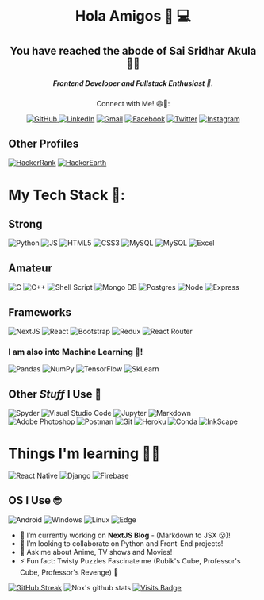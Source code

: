 <!--
**SaiSridhar783/SaiSridhar783** is a ✨ _special_ ✨ repository because its `README.md` (this file) appears on your GitHub profile.

Here are some ideas to get you started:

- 🔭 I’m currently working on ...
- 🌱 I’m currently learning ...
- 👯 I’m looking to collaborate on ...
- 🤔 I’m looking for help with ...
- 💬 Ask me about ...
- 📫 How to reach me: ...
- 😄 Pronouns: ...
- ⚡ Fun fact: ...
-->

<h1 align='center'>
	Hola Amigos 👋 💻
</h1>

<h2 align='center'>
	You have reached the abode of Sai Sridhar Akula 👨‍💻
</h2>

<h5 align='center'>
	Frontend Developer and Fullstack Enthusiast 🤖.
</h5>


<div align="center"> 
	<p> Connect with Me! 😄📮:</p>
    <a href="https://github.com/SaiSridhar783"><img alt="GitHub" src="https://img.shields.io/badge/github-%23121011.svg?style=for-the-badge&logo=github&logoColor=white" target="_blank"/> 
    <a href="https://www.linkedin.com/in/akula-sai-sridhar/"><img alt="LinkedIn" src="https://img.shields.io/badge/linkedin-%230077B5.svg?style=for-the-badge&logo=linkedin&logoColor=white" target="_blank"/></a>
    <a href="mailto:sridhar.akula001@gmail.com"><img alt="Gmail" src="https://img.shields.io/badge/Gmail-D14836?style=for-the-badge&logo=gmail&logoColor=white" target="_blank" /></a>
    <a href="https://www.facebook.com/ShadowKiller783/"><img alt="Facebook" src="https://img.shields.io/badge/Facebook-1877F2?style=for-the-badge&logo=facebook&logoColor=white" target="_blank" /></a> 
    <a href="https://twitter.com/ShadowKiller783"><img alt="Twitter" src="https://img.shields.io/badge/Twitter-1DA1F2?style=for-the-badge&logo=twitter&logoColor=white" target="_blank" /></a>
    <a href="https://www.instagram.com/redhot_deadshot/"><img alt="Instagram" src="https://img.shields.io/badge/Instagram-E4405F?style=for-the-badge&logo=instagram&logoColor=white" target="_blank" /></a>
</div>

## Other Profiles
[<img alt="HackerRank" src="https://img.shields.io/badge/-Hackerrank-2EC866?style=for-the-badge&logo=HackerRank&logoColor=white"/>](https://www.hackerrank.com/SaiSridhar783) [<img alt="HackerEarth" src="https://img.shields.io/badge/HackerEarth-%232C3454.svg?&style=for-the-badge&logo=HackerEarth&logoColor=Blue"/>](https://www.hackerearth.com/@sridhar.akula001)

# My Tech Stack 🔭:

## Strong
<img alt="Python" src="https://img.shields.io/badge/Python-FFD43B?style=for-the-badge&logo=python&logoColor=darkgreen"/> <img alt="JS" src="https://img.shields.io/badge/JavaScript-F7DF1E?style=for-the-badge&logo=javascript&logoColor=black"/> <img alt="HTML5" src="https://img.shields.io/badge/html5-%23E34F26.svg?style=for-the-badge&logo=html5&logoColor=white"/> <img alt="CSS3" src="https://img.shields.io/badge/css3-%231572B6.svg?style=for-the-badge&logo=css3&logoColor=white"/> <img alt="MySQL" src="https://img.shields.io/badge/MySQL-00000F?style=for-the-badge&logo=mysql&logoColor=white"/> <img alt="MySQL" src="https://img.shields.io/badge/SQLite-07405E?style=for-the-badge&logo=sqlite&logoColor=white"/> <img alt="Excel" src="https://img.shields.io/badge/Microsoft_Excel-217346?style=for-the-badge&logo=microsoft-excel&logoColor=white" />

## Amateur
<img alt="C" src="https://img.shields.io/badge/c-%2300599C.svg?style=for-the-badge&logo=c&logoColor=white"/> <img alt="C++" src="https://img.shields.io/badge/c++%20-%2300599C.svg?&style=for-the-badge&logo=c%2B%2B&ogoColor=white"> <img alt="Shell Script" src="https://img.shields.io/badge/shell_script-%23121011.svg?style=for-the-badge&logo=gnu-bash&logoColor=white"/> <img alt="Mongo DB" src="https://img.shields.io/badge/MongoDB-4EA94B?style=for-the-badge&logo=mongodb&logoColor=white"/> <img alt="Postgres" src="https://img.shields.io/badge/PostgreSQL-316192?style=for-the-badge&logo=postgresql&logoColor=white"/> <img alt="Node" src="https://img.shields.io/badge/Node.js-43853D?style=for-the-badge&logo=node-dot-js&logoColor=white"/> <img alt="Express" src="https://img.shields.io/badge/Express.js-000000?style=for-the-badge&logo=express&logoColor=white"/>

## Frameworks
<img alt="NextJS" src="https://img.shields.io/badge/next.js-000000?style=for-the-badge&logo=next-dot-js&logoColor=white"/> <img alt="React" src="https://img.shields.io/badge/react-%2320232a.svg?style=for-the-badge&logo=react&logoColor=%2361DAFB"/> <img alt="Bootstrap" src="https://img.shields.io/badge/Bootstrap-563D7C?style=for-the-badge&logo=bootstrap&logoColor=white"/> <img alt="Redux" src="https://img.shields.io/badge/Redux-593D88?style=for-the-badge&logo=redux&logoColor=white"/> <img alt="React Router" src="https://img.shields.io/badge/React_Router-CA4245?style=for-the-badge&logo=react-router&logoColor=white"/> 

### I am also into Machine Learning 🤖!
<img alt="Pandas" src="https://img.shields.io/badge/pandas-%23150458.svg?style=for-the-badge&logo=pandas&logoColor=white" /> <img alt="NumPy" src="https://img.shields.io/badge/numpy-%23013243.svg?style=for-the-badge&logo=numpy&logoColor=white" /> <img alt="TensorFlow" src="https://img.shields.io/badge/TensorFlow-%23FF6F00.svg?style=for-the-badge&logo=TensorFlow&logoColor=white" /> <img alt="SkLearn" src="https://img.shields.io/badge/scikit_learn-F7931E?style=for-the-badge&logo=scikit-learn&logoColor=white" />

## Other ***Stuff*** I Use 🧐
<img alt="Spyder" src="https://img.shields.io/badge/Spyder-838485?style=for-the-badge&logo=spyder%20ide&logoColor=maroon" /> <img alt="Visual Studio Code" src="https://img.shields.io/badge/VisualStudioCode-0078d7.svg?style=for-the-badge&logo=visual-studio-code&logoColor=white"/> <img alt="Jupyter" src="https://img.shields.io/badge/Jupyter-%23F37626.svg?style=for-the-badge&logo=Jupyter&logoColor=white" /> <img alt="Markdown" src="https://img.shields.io/badge/markdown-%23000000.svg?style=for-the-badge&logo=markdown&logoColor=white"/> <img alt="Adobe Photoshop" src="https://img.shields.io/badge/adobe%20photoshop-%2331A8FF.svg?style=for-the-badge&logo=Adobe%20Photoshop&logoColor=white"/> <img alt="Postman" src="https://img.shields.io/badge/Postman-FF6C37?style=for-the-badge&logo=Postman&logoColor=white" /> <img alt="Git" src="https://img.shields.io/badge/Git-F05032?style=for-the-badge&logo=git&logoColor=white" /> <img alt="Heroku" src="https://img.shields.io/badge/Heroku-430098?style=for-the-badge&logo=heroku&logoColor=white" /> <img alt="Conda" src="https://img.shields.io/badge/conda-342B029.svg?&style=for-the-badge&logo=anaconda&logoColor=white" />
<img alt="InkScape" src="https://img.shields.io/badge/Inkscape-000000?style=for-the-badge&logo=Inkscape&logoColor=white" />

# Things I'm learning 👨‍🎓
<img alt="React Native" src="https://img.shields.io/badge/React_Native-20232A?style=for-the-badge&logo=react&logoColor=61DAFB"/> <img alt="Django" src="https://img.shields.io/badge/Django-092E20?style=for-the-badge&logo=django&logoColor=green"/> <img alt="Firebase" src="https://img.shields.io/badge/firebase-ffca28?style=for-the-badge&logo=firebase&logoColor=black" /> 

## OS I Use 🤓
<img alt="Android" src="https://img.shields.io/badge/Android-3DDC84?style=for-the-badge&logo=android&logoColor=white" /> <img alt="Windows" src="https://img.shields.io/badge/Windows-0078D6?style=for-the-badge&logo=windows&logoColor=white" /> <img alt="Linux" src="https://img.shields.io/badge/Linux-FCC624?style=for-the-badge&logo=linux&logoColor=black" /> <img alt="Edge" src="https://img.shields.io/badge/Microsoft_Edge-0078D7?style=for-the-badge&logo=Microsoft-edge&logoColor=white" /> 

- 🔭 I’m currently working on **NextJS Blog** - (Markdown to JSX 😗)!
- 👯 I’m looking to collaborate on Python and Front-End projects!
- 💬 Ask me about Anime, TV shows and Movies!
- ⚡ Fun fact: Twisty Puzzles Fascinate me (Rubik's Cube, Professor's Cube, Professor's Revenge) 🕋

[![GitHub Streak](http://github-readme-streak-stats.herokuapp.com?user=SaiSridhar783&theme=dark&fire=DD2727&currStreakNum=DD2727&stroke=2C56DD&sideNums=8BDD10&dates=918F6E)](https://git.io/streak-stats)
![Nox's github stats](https://github-readme-stats.vercel.app/api?username=saisridhar783&show_icons=true&hide_border=true&theme=tokyonight)
[![Visits Badge](https://badges.pufler.dev/visits/SaiSridhar783/SaiSridhar783)](https://badges.pufler.dev)
